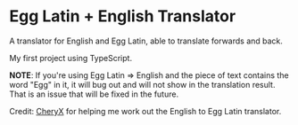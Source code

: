 # Egg Latin + English Translator

A translator for English and Egg Latin, able to translate forwards and back.

My first project using TypeScript.

**NOTE**: If you're using Egg Latin => English and the piece of text contains the word "Egg" in it, it will bug out and will not show in the translation result. That is an issue that will be fixed in the future.

Credit: [CheryX](https://github.com/CheryX) for helping me work out the English to Egg Latin translator.